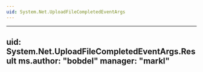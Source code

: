 ```yaml
---
uid: System.Net.UploadFileCompletedEventArgs
---
```


---
uid: System.Net.UploadFileCompletedEventArgs.Result
ms.author: "bobdel"
manager: "markl"
---
